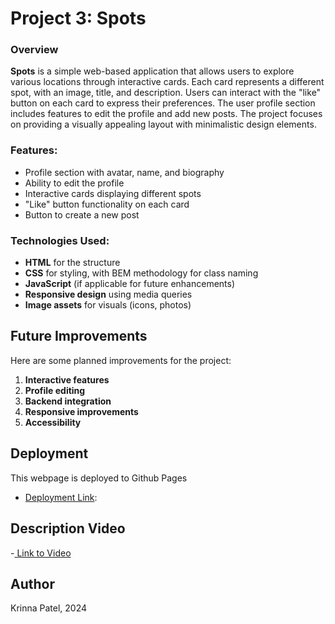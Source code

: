 # Project 3: Spots

### Overview

**Spots** is a simple web-based application that allows users to explore various locations through interactive cards. Each card represents a different spot, with an image, title, and description. Users can interact with the "like" button on each card to express their preferences. The user profile section includes features to edit the profile and add new posts. The project focuses on providing a visually appealing layout with minimalistic design elements.

### Features:

- Profile section with avatar, name, and biography
- Ability to edit the profile
- Interactive cards displaying different spots
- "Like" button functionality on each card
- Button to create a new post

### Technologies Used:

- **HTML** for the structure
- **CSS** for styling, with BEM methodology for class naming
- **JavaScript** (if applicable for future enhancements)
- **Responsive design** using media queries
- **Image assets** for visuals (icons, photos)

## Future Improvements

Here are some planned improvements for the project:

1. **Interactive features**
2. **Profile editing**
3. **Backend integration**
4. **Responsive improvements**
5. **Accessibility**

## Deployment

This webpage is deployed to Github Pages

- [Deployment Link](https://krinna21.github.io/se_project_spots/):

## Description Video

-[ Link to Video](https://www.loom.com/share/7831014116214bb2b3ac8115d0432f36?sid=4956b3d1-2073-40c5-b52c-4e50b9d35b07)

## Author

Krinna Patel, 2024
